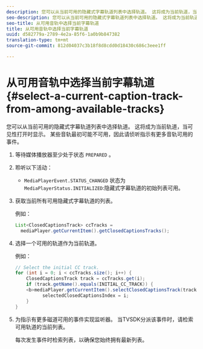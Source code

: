 ```yaml
---
description: 您可以从当前可用的隐藏式字幕轨道列表中选择轨道。 这将成为当前轨道，当可见性打开时显示。 某些音轨最初可能不可用，因此请侦听指示有更多音轨可用的事件。
seo-description: 您可以从当前可用的隐藏式字幕轨道列表中选择轨道。 这将成为当前轨道，当可见性打开时显示。 某些音轨最初可能不可用，因此请侦听指示有更多音轨可用的事件。
seo-title: 从可用音轨中选择当前字幕轨道
title: 从可用音轨中选择当前字幕轨道
uuid: d582779a-2789-4e2a-85f6-1a0b9b847382
translation-type: tm+mt
source-git-commit: 812d04037c3b18f8d8cdd0d18430c686c3eee1ff

---
```



# 从可用音轨中选择当前字幕轨道 {#select-a-current-caption-track-from-among-available-tracks}

您可以从当前可用的隐藏式字幕轨道列表中选择轨道。 这将成为当前轨道，当可见性打开时显示。 某些音轨最初可能不可用，因此请侦听指示有更多音轨可用的事件。

1. 等待媒体播放器至少处于状态 `PREPARED` 。
1. 聆听以下活动：

   * `MediaPlayerEvent.STATUS_CHANGED` 状态为 `MediaPlayerStatus.INITIALIZED`:隐藏式字幕轨道的初始列表可用。

1. 获取当前所有可用隐藏式字幕轨道的列表。

   例如：

   ```java
   List<ClosedCaptionsTrack> ccTracks = 
     mediaPlayer.getCurrentItem().getClosedCaptionsTracks();
   ```

1. 选择一个可用的轨道作为当前轨道。

   例如：

   ```java
   // Select the initial CC track. 
   for (int i = 0; i < ccTracks.size(); i++) { 
       ClosedCaptionsTrack track = ccTracks.get(i); 
       if (track.getName().equals(INITIAL_CC_TRACK)) { 
       <b>mediaPlayer.getCurrentItem().selectClosedCaptionsTrack(track);</b> 
             selectedClosedCaptionsIndex = i; 
       } 
   }
   ```

1. 为指示有更多磁道可用的事件实现监听器。 当TVSDK分派该事件时，请检索可用轨道的当前列表。

   每次发生事件时检索列表，以确保您始终拥有最新列表。